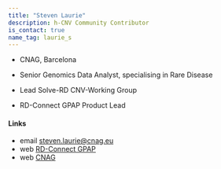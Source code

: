 ```yaml
---
title: "Steven Laurie"
description: h-CNV Community Contributor
is_contact: true
name_tag: laurie_s
---
```


* CNAG, Barcelona

* Senior Genomics Data Analyst, specialising in Rare Disease 
* Lead Solve-RD CNV-Working Group
* RD-Connect GPAP Product Lead 

<!--more-->

#### Links

* email [steven.laurie@cnag.eu](mailto:steven.laurie@cnag.eu)  
* web [RD-Connect GPAP](https://platform.rd-connect.eu/#/)  
* web [CNAG](https://www.cnag.eu/)  
